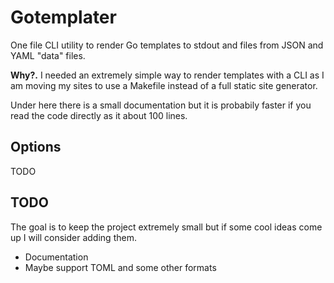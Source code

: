 # Gotemplater

One file CLI utility to render Go templates to stdout and files from JSON and YAML "data" files.

**Why?.** I needed an extremely simple way to render templates with a CLI as I am moving my sites to use a Makefile instead of a full static site generator.

Under here there is a small documentation but it is probabily faster if you read the code directly as it about 100 lines.

## Options

TODO

## TODO

The goal is to keep the project extremely small but if some cool ideas come up I will consider adding them. 

- Documentation
- Maybe support TOML and some other formats